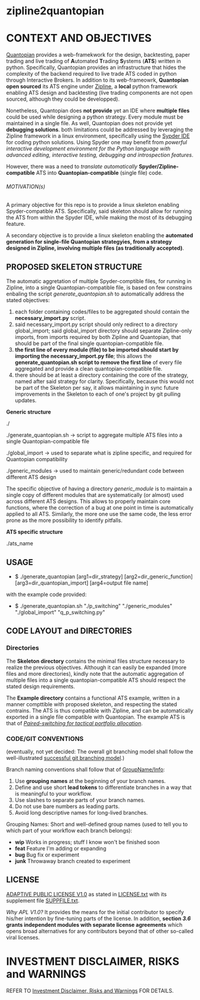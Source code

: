 # zipline2quantopian

# CONTEXT AND OBJECTIVES
[Quantopian](www.quantopian.com) provides a web-framekwork for the design, backtesting, paper trading and live trading of **A**utomated **T**rading **S**ystems (**ATS**) written in python. Specifically, Quantopian provides an infrastructure that hides the complexity of the backend required to live trade ATS coded in python through Interactive Brokers. In addition to its web-frameowrk, **Quantopian open sourced** its ATS engine under [Zipline](https://github.com/quantopian/zipline), a **local** python framework enabling ATS design and backtesting (live trading components are not open sourced, although they could be developped).

Nonetheless, Quantopian does **not provide** yet an IDE where **multiple files** could be used while designing a python strategy. Every module must be maintained in a single file. As well, Quantopian does not provide yet **debugging solutions**. both limitations could be addressed by leveraging the Zipline framework in a linux environment, specifically using the [Sypder IDE](https://code.google.com/p/spyderlib/) for coding python solutions. Using Spyder one may benefit from *powerful interactive development environment for the Python language with advanced editing, interactive testing, debugging and introspection features*.

However, there was a need to *translate automatically* **Spyder/Zipline-compatible** ATS into **Quantopian-compatible** (single file) code.

###### MOTIVATION(s)
A primary objective for this repo is to provide a linux skeleton enabling Spyder-compatible ATS. Specifically, said skeleton should allow for running the ATS from within the Spyder IDE, while making the most of its debugging feature.

A secondary objective is to provide a linux skeleton enabling the **automated generation for single-file Quantopian strategyies, from a strategy designed in Zipline, involving multiple files (as traditionally accepted)**.

## PROPOSED SKELETON STRUCTURE
The automatic aggretation of multiple Spyder-comptible files, for running in Zipline, into a single Quantopian-compatible file, is based on few constrains enbaling the script *generate_quantopian.sh* to automatically address the stated objectives:

1. each folder containing codes/files to be aggregated should contain the **necessary_import.py** script.
2. said necessary_import.py script should only redirect to a directory global_import; said global_import directory should separate Zipline-only imports, from imports required by both Zipline and Quantopian, that should be part of the final single quantopian-compatible file.
4. **the first line of every module (file) to be imported should start by importing the necessary_import.py file**; this allows the **generate_quantopian.sh script to remove the first line** of every file aggregated and provide a clean quantopian-compatible file.
5. there should be at least a directory containing the core of the strategy, named after said strategy for clarity. Specifically, because this would not be part of the Skeleton per say, it allows maintaining in sync future improvements in the Skeleton to each of one's project by git pulling updates.

**Generic structure**

./

./generate_quantopian.sh -> script to aggregate multiple ATS files into a single Quantopian-compatible file

./global_import -> used to separate what is zipline specific, and required for Quantopian compatibility

./generic_modules -> used to maintain generic/redundant code between different ATS design

The specific objective of having a directory *generic_module* is to maintain a single copy of different modules that are systematically (or almost) used across different ATS designs. This allows to properly maintain core functions, where the correction of a bug at one point in time is automatically applied to all ATS. Similarly, the more one use the same code, the less error prone as the more possibility to identify pitfalls.

**ATS specific structure**

./ats_name


## USAGE
- $ ./generate_quantopian [arg1=dir_strategy] [arg2=dir_generic_function] [arg3=dir_quantopian_import] [arg4=output file name]

with the example code provided:
- $ ./generate_quantopian.sh "./p_switching" "./generic_modules" "./global_import" "q_p_switching.py"

## CODE LAYOUT and DIRECTORIES

### Directories
The **Skeleton directory** contains the minimal files structure necessary to realize the previous objectives. Although it can easily be expanded (more files and more directories), kindly note that the automatic aggregation of multiple files into a single quantopian-compatible ATS should respect the stated design requirements.

The **Example directory** contains a functional ATS example, written in a manner compttible with proposed skeleton, and respecting the stated contrains. The ATS is thus compatible with Zipline, and can be automatically exported in a single file compatible with Quantopian. The example ATS is that of [*Paired-switching for tactical portfolio allocation*](http://papers.ssrn.com/sol3/papers.cfm?abstract_id=1917044).

### CODE/GIT CONVENTIONS
(eventually, not yet decided: The overall git branching model shall follow the well-illustrated [successful git branching model](http://nvie.com/posts/a-successful-git-branching-model/).)

Branch naming conventions shall follow that of [GroupName/Info](http://stackoverflow.com/questions/273695/git-branch-naming-best-practices):

1. Use **grouping names** at the beginning of your branch names.
2. Define and use short **lead tokens** to differentiate branches in a way that is meaningful to your workflow.
3. Use slashes to separate parts of your branch names.
4. Do not use bare numbers as leading parts.
5. Avoid long descriptive names for long-lived branches.

Grouping Names: Short and well-defined group names (used to tell you to which part of your workflow each branch belongs):

- **wip** Works in progress; stuff I know won't be finished soon
- **feat** Feature I'm adding or expanding
- **bug** Bug fix or experiment
- **junk** Throwaway branch created to experiment

## LICENSE
[ADAPTIVE PUBLIC LICENSE V1.0](http://opensource.org/licenses/alphabetical) as stated in [LICENSE.txt](License.txt) 
with its supplement file [SUPPFILE.txt](suppfile.txt).

*Why APL V1.0?* It provides the means for the initial contributor to specify his/her intention by fine-tuning parts of the license. In addition, **section *3.6* grants independent modules with separate license agreements** which opens broad alternatives for any contributors beyond that of other so-called viral licenses. 

# INVESTMENT DISCLAIMER, RISKS and WARNINGS
REFER TO [Investment Disclaimer, Risks and Warnings](RisksWarnings.md) FOR DETAILS.

